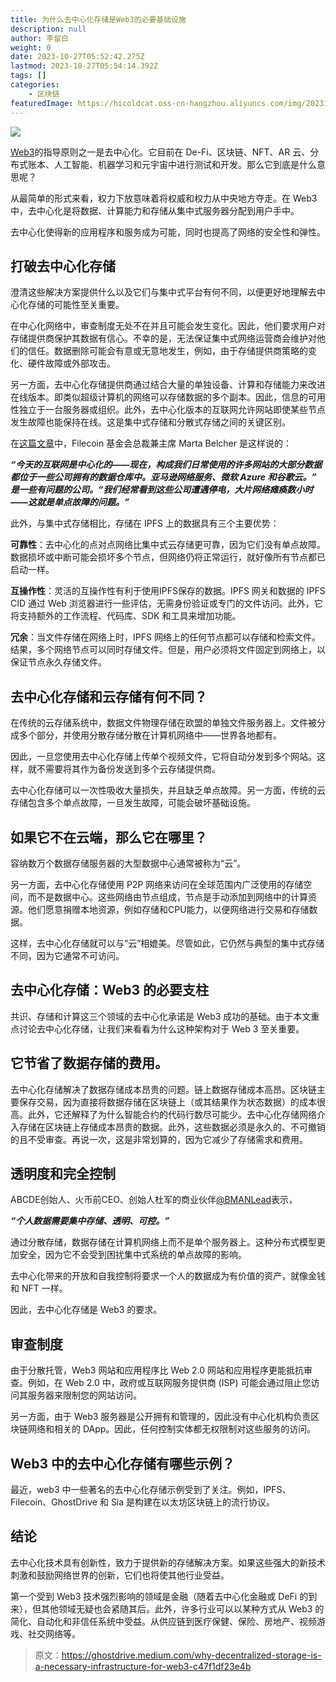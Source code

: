 ```yaml
---
title: 为什么去中心化存储是Web3的必要基础设施
description: null
author: 李留白
weight: 0
date: 2023-10-27T05:52:42.275Z
lastmod: 2023-10-27T05:54:14.392Z
tags: []
categories:
    - 区块链
featuredImage: https://hicoldcat.oss-cn-hangzhou.aliyuncs.com/img/20231027135250.png
---
```


![](https://hicoldcat.oss-cn-hangzhou.aliyuncs.com/img/20231027135250.png)

[Web3](https://cointelegraph.com/blockchain-for-beginners/what-is-web-3-0-a-beginners-guide-to-the-decentralized-internet-of-the-future)的指导原则之一是去中心化。它目前在 De-Fi、区块链、NFT、AR 云、分布式账本、人工智能、机器学习和元宇宙中进行测试和开发。那么它到底是什么意思呢？

从最简单的形式来看，权力下放意味着将权威和权力从中央地方夺走。在 Web3 中，去中心化是将数据、计算能力和存储从集中式服务器分配到用户手中。

去中心化使得新的应用程序和服务成为可能，同时也提高了网络的安全性和弹性。

## 打破去中心化存储

澄清这些解决方案提供什么以及它们与集中式平台有何不同，以便更好地理解去中心化存储的可能性至关重要。

在中心化网络中，审查制度无处不在并且可能会发生变化。因此，他们要求用户对存储提供商保护其数据有信心。不幸的是，无法保证集中式网络运营商会维护对他们的信任。数据删除可能会有意或无意地发生，例如，由于存储提供商策略的变化、硬件故障或外部攻击。

另一方面，去中心化存储提供商通过结合大量的单独设备、计算和存储能力来改进在线版本。即类似超级计算机的网络可以存储数据的多个副本。因此，信息的可用性独立于一台服务器或组织。此外，去中心化版本的互联网允许网站即使某些节点发生故障也能保持在线。这是集中式存储和分散式存储之间的关键区别。

在[这篇文章](https://cointelegraph.com/news/decentralized-storage-providers-power-the-web3-economy-but-adoption-still-underway)中，Filecoin 基金会总裁兼主席 Marta Belcher 是这样说的：

***“今天的互联网是中心化的——现在，构成我们日常使用的许多网站的大部分数据都位于一些公司拥有的数据仓库中。亚马逊网络服务、微软 Azure 和谷歌云。” 是一些有问题的公司。“我们经常看到这些公司遭遇停电，大片网络瘫痪数小时——这就是单点故障的问题。”***

此外，与集中式存储相比，存储在 IPFS 上的数据具有三个主要优势：

**可靠性**：去中心化的点对点网络比集中式云存储更可靠，因为它们没有单点故障。数据损坏或中断可能会损坏多个节点，但网络仍将正常运行，就好像所有节点都已启动一样。

**互操作性**：灵活的互操作性有利于使用IPFS保存的数据。IPFS 网关和数据的 IPFS CID 通过 Web 浏览器进行一些评估，无需身份验证或专门的文件访问。此外，它将支持额外的工作流程、代码库、SDK 和工具来增加功能。

**冗余**：当文件存储在网络上时，IPFS 网络上的任何节点都可以存储和检索文件。结果，多个网络节点可以同时存储文件。但是，用户必须将文件固定到网络上，以保证节点永久存储文件。

## 去中心化存储和云存储有何不同？

在传统的云存储系统中，数据文件物理存储在欧盟的单独文件服务器上。文件被分成多个部分，并使用分散存储分散在计算机网络中——世界各地都有。

因此，一旦您使用去中心化存储上传单个视频文件，它将自动分发到多个网站。这样，就不需要将其作为备份发送到多个云存储提供商。

去中心化存储可以一次性吸收大量损失，并且缺乏单点故障。另一方面，传统的云存储包含多个单点故障，一旦发生故障，可能会破坏基础设施。

## 如果它不在云端，那么它在哪里？

容纳数万个数据存储服务器的大型数据中心通常被称为“云”。

另一方面，去中心化存储使用 P2P 网络来访问在全球范围内广泛使用的存储空间，而不是数据中心。这些网络由节点组成，节点是手动添加到网络中的计算资源。他们愿意捐赠本地资源，例如存储和CPU能力，以便网络进行交易和存储数据。

这样，去中心化存储就可以与“云”相媲美。尽管如此，它仍然与典型的集中式存储不同，因为它通常不可访问。

## 去中心化存储：Web3 的必要支柱

共识、存储和计算这三个领域的去中心化承诺是 Web3 成功的基础。由于本文重点讨论去中心化存储，让我们来看看为什么这种架构对于 Web 3 至关重要。

## 它节省了数据存储的费用。

去中心化存储解决了数据存储成本昂贵的问题。链上数据存储成本高昂。区块链主要保存交易，因为直接将数据存储在区块链上（或其结果作为状态数据）的成本很高。此外，它还解释了为什么智能合约的代码行数尽可能少。去中心化存储网络介入存储在区块链上存储成本昂贵的数据。此外，这些数据必须是永久的、不可撤销的且不受审查。再说一次，这是非常划算的，因为它减少了存储需求和费用。

## 透明度和完全控制

ABCDE创始人、火币前CEO、创始人杜军的商业伙伴[@BMANLead](https://twitter.com/bmanlead/status/1546359640971255809?s=46&t=_PE1T5MlZJdTXN5-kAh-MQ)表示，

***“个人数据需要集中存储、透明、可控。”***

通过分散存储，数据存储在计算机网络上而不是单个服务器上。这种分布式模型更加安全，因为它不会受到困扰集中式系统的单点故障的影响。

去中心化带来的开放和自我控制将要求一个人的数据成为有价值的资产，就像金钱和 NFT 一样。

因此，去中心化存储是 Web3 的要求。

## 审查制度

由于分散托管，Web3 网站和应用程序比 Web 2.0 网站和应用程序更能抵抗审查。例如，在 Web 2.0 中，政府或互联网服务提供商 (ISP) 可能会通过阻止您访问其服务器来限制您的网站访问。

另一方面，由于 Web3 服务器是公开拥有和管理的，因此没有中心化机构负责区块链网络和相关的 DApp。因此，任何控制实体都无权限制对这些服务的访问。

## Web3 中的去中心化存储有哪些示例？

最近，web3 中一些著名的去中心化存储示例受到了关注。例如，IPFS、Filecoin、GhostDrive 和 Sia 是构建在以太坊区块链上的流行协议。

## 结论

去中心化技术具有创新性，致力于提供新的存储解决方案。如果这些强大的新技术刺激和鼓励网络世界的创新，它们也将使其他行业受益。

第一个受到 Web3 技术强烈影响的领域是金融（随着去中心化金融或 DeFi 的到来），但其他领域无疑也会紧随其后。此外，许多行业可以以某种方式从 Web3 的简化、自动化和非信任系统中受益。从供应链到医疗保健、保险、房地产、视频游戏、社交网络等。

>原文：https://ghostdrive.medium.com/why-decentralized-storage-is-a-necessary-infrastructure-for-web3-c47f1df23e4b
